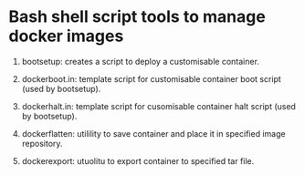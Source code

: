 Bash shell script tools to manage docker images
===============================================

1. bootsetup: creates a script to deploy a customisable container.

2. dockerboot.in: template script for customisable container boot script (used by
   bootsetup).

3. dockerhalt.in: template script for cusomisable container halt script (used by
   bootsetup).

4. dockerflatten: utilility to save container and place it in specified
   image repository.

5. dockerexport: utuolitu to export container to specified tar file.
